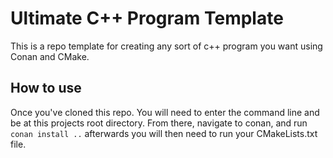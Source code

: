 # Ultimate C++ Program Template
This is a repo template for creating any sort of c++ program you want using Conan and CMake.

## How to use
Once you've cloned this repo. You will need to enter the command line and be at this projects root directory.
From there, navigate to conan, and run `conan install ..`
afterwards you will then need to run your CMakeLists.txt file.